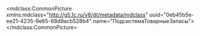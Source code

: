 <?xml version="1.0" encoding="UTF-8"?>
<mdclass:CommonPicture xmlns:mdclass="http://g5.1c.ru/v8/dt/metadata/mdclass" uuid="0eb45b5e-ee21-4235-9e65-68d9acb528b4" name="ПодсистемаТоварныеЗапасы">
  <synonym key="ru" value="Подсистема товарные запасы"/>
</mdclass:CommonPicture>
